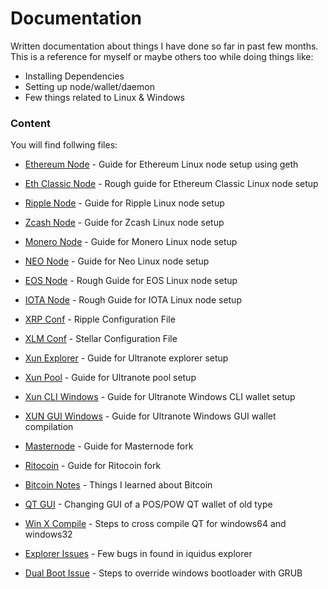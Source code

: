 # Documentation

Written documentation about things I have done so far in past few months. This is a reference for myself or maybe others too while doing things like:

  - Installing Dependencies
  - Setting up node/wallet/daemon
  - Few things related to Linux & Windows

### Content

You will find follwing files:

* [Ethereum Node](https://github.com/rishabhworking/documentation/blob/master/gethEthereumNode.txt) - Guide for Ethereum Linux node setup using geth
* [Eth Classic Node](https://github.com/rishabhworking/documentation/blob/master/gethETCDocumentation.txt) - Rough guide for Ethereum Classic Linux node setup
* [Ripple Node](https://github.com/rishabhworking/documentation/blob/master/rippleNodeSetup.txt) - Guide for Ripple Linux node setup
* [Zcash Node](https://github.com/rishabhworking/documentation/blob/master/zCashNodeSetup.txt) - Guide for Zcash Linux node setup
* [Monero Node](https://github.com/rishabhworking/documentation/blob/master/moneroNodeSetup.txt) - Guide for Monero	 Linux node setup
* [NEO Node](https://github.com/rishabhworking/documentation/blob/master/neoNodeSetup.txt) - Guide for Neo Linux node setup
* [EOS Node](https://github.com/rishabhworking/documentation/blob/master/eosNodeSetup.txt) - Rough Guide for EOS Linux node setup
* [IOTA Node](https://github.com/rishabhworking/documentation/blob/master/iotaNodeSetup.txt) - Rough Guide for IOTA Linux node setup

* [XRP Conf](https://github.com/rishabhworking/documentation/blob/master/rippledCorrectConf.cfg) - Ripple Configuration File
* [XLM Conf](https://github.com/rishabhworking/documentation/blob/master/stellar.cfg) - Stellar Configuration File

* [Xun Explorer](https://github.com/rishabhworking/documentation/blob/master/ultranoteExplorer.txt) - Guide for Ultranote explorer setup
* [Xun Pool](https://github.com/rishabhworking/documentation/blob/master/ultranotePool.txt) - Guide for Ultranote pool setup
* [Xun CLI Windows](https://github.com/rishabhworking/documentation/blob/master/UltranoteCliWindowsSetup.txt) - Guide for Ultranote Windows CLI wallet setup
* [XUN GUI Windows](https://github.com/rishabhworking/documentation/blob/master/widnows) - Guide for Ultranote Windows GUI wallet compilation


* [Masternode](https://github.com/rishabhworking/documentation/blob/master/forkingMasternode.txt) - Guide for Masternode fork
* [Ritocoin](https://github.com/rishabhworking/documentation/blob/master/forkingRito.txt) - Guide for Ritocoin fork

* [Bitcoin Notes](https://github.com/rishabhworking/documentation/blob/master/bitcoinNotes.txt) - Things I learned about Bitcoin
* [QT GUI](https://github.com/rishabhworking/documentation/blob/master/changesQTUI.txt) - Changing GUI of a POS/POW QT wallet of old type
* [Win X Compile](https://github.com/rishabhworking/documentation/blob/master/winXcompilation.txt) - Steps to cross compile QT for windows64 and windows32
* [Explorer Issues](https://github.com/rishabhworking/documentation/blob/master/Err_Dcm_Blk_Exp.txt) - Few bugs in found in iquidus explorer
* [Dual Boot Issue](https://github.com/rishabhworking/documentation/blob/master/DualBootIssue.txt) - Steps to override windows bootloader with GRUB

